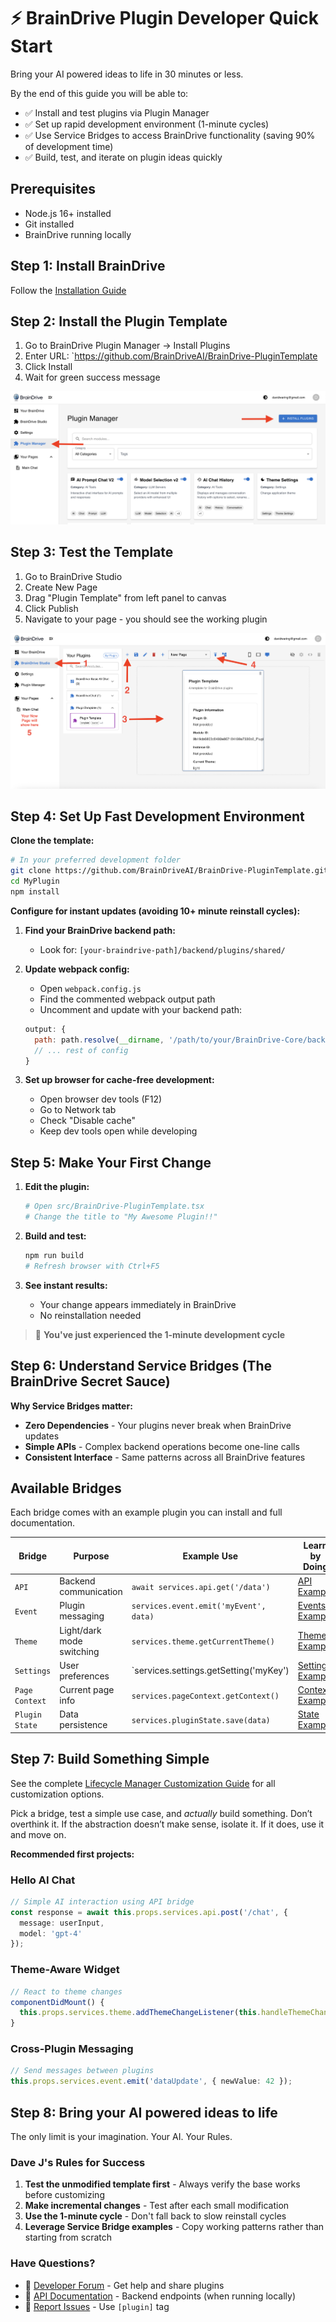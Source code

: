 # ⚡ BrainDrive Plugin Developer Quick Start

Bring your AI powered ideas to life in 30 minutes or less.

By the end of this guide you will be able to:

- ✅ Install and test plugins via Plugin Manager
- ✅ Set up rapid development environment (1-minute cycles)
- ✅ Use Service Bridges to access BrainDrive functionality (saving 90% of development time)
- ✅ Build, test, and iterate on plugin ideas quickly

## Prerequisites
- Node.js 16+ installed
- Git installed
- BrainDrive running locally

## Step 1: Install BrainDrive

Follow the [Installation Guide](https://github.com/BrainDriveAI/BrainDrive-Core/blob/main/INSTALL.md)

## Step 2: Install the Plugin Template

1. Go to BrainDrive Plugin Manager → Install Plugins
2. Enter URL: `https://github.com/BrainDriveAI/BrainDrive-PluginTemplate
3. Click Install
4. Wait for green success message

![BrainDrive Plugin Manager](https://github.com/BrainDriveAI/BrainDrive/blob/main/images/Plugin%20Manager%20Install.png)

## Step 3: Test the Template

1. Go to BrainDrive Studio 
2. Create New Page
3. Drag "Plugin Template" from left panel to canvas
4. Click Publish
5. Navigate to your page - you should see the working plugin

![BrainDrive Stuido](https://github.com/BrainDriveAI/BrainDrive/blob/main/images/Install%20Plugin%20Template.png)

## Step 4: Set Up Fast Development Environment

**Clone the template:**
```bash
# In your preferred development folder
git clone https://github.com/BrainDriveAI/BrainDrive-PluginTemplate.git MyPlugin
cd MyPlugin
npm install
```

**Configure for instant updates (avoiding 10+ minute reinstall cycles):**

1. **Find your BrainDrive backend path:**
   - Look for: `[your-braindrive-path]/backend/plugins/shared/`
   
2. **Update webpack config:**
   - Open `webpack.config.js`
   - Find the commented webpack output path
   - Uncomment and update with your backend path:
   ```javascript
   output: {
     path: path.resolve(__dirname, '/path/to/your/BrainDrive-Core/backend/plugins/shared/PluginTemplate/v1.0.0/dist'),
     // ... rest of config
   }
   ```

3. **Set up browser for cache-free development:**

   - Open browser dev tools (F12)
   - Go to Network tab
   - Check "Disable cache"
   - Keep dev tools open while developing

## Step 5: Make Your First Change

1. **Edit the plugin:**
   ```bash
   # Open src/BrainDrive-PluginTemplate.tsx
   # Change the title to "My Awesome Plugin!!"
   ```

2. **Build and test:**
   ```bash
   npm run build
   # Refresh browser with Ctrl+F5
   ```

3. **See instant results:**
   - Your change appears immediately in BrainDrive
   - No reinstallation needed

> 🎉 **You've just experienced the 1-minute development cycle** 

## Step 6: Understand Service Bridges (The BrainDrive Secret Sauce)

**Why Service Bridges matter:**

- **Zero Dependencies** - Your plugins never break when BrainDrive updates
- **Simple APIs** - Complex backend operations become one-line calls
- **Consistent Interface** - Same patterns across all BrainDrive features

## Available Bridges

Each bridge comes with an example plugin you can install and full documentation. 

| **Bridge**       | **Purpose**               | **Example Use**                        | **Learn by Doing**     |
|------------------|---------------------------|----------------------------------------|-------------------------|
| `API`            | Backend communication     | `await services.api.get('/data')`      | [API Example](https://github.com/DJJones66/ServiceExample_API)        |
| `Event`          | Plugin messaging          | `services.event.emit('myEvent', data)` | [Events Example](https://github.com/DJJones66/ServiceExample_Events)     |
| `Theme`          | Light/dark mode switching | `services.theme.getCurrentTheme()`     | [Theme Example](https://github.com/DJJones66/ServiceExample_Theme)      |
| `Settings`       | User preferences          | `services.settings.getSetting('myKey') | [Settings Example](https://github.com/DJJones66/ServiceExample_Settings)   |
| `Page Context`   | Current page info         | `services.pageContext.getContext()`    | [Context Example](https://github.com/DJJones66/ServiceExample_PageContext)    |
| `Plugin State`   | Data persistence          | `services.pluginState.save(data)`      | [State Example](https://github.com/DJJones66/ServiceExample_PluginState)      |


## Step 7: Build Something Simple

See the complete [Lifecycle Manager Customization Guide](https://github.com/BrainDriveAI/PluginTemplate/blob/main/references/LIFECYCLE_MANAGER_CUSTOMIZATION_GUIDE.md) for all customization options.

Pick a bridge, test a simple use case, and *actually* build something. Don’t overthink it. If the abstraction doesn’t make sense, isolate it. If it does, use it and move on.

**Recommended first projects:**

### Hello AI Chat
```typescript
// Simple AI interaction using API bridge
const response = await this.props.services.api.post('/chat', {
  message: userInput,
  model: 'gpt-4'
});
```

### Theme-Aware Widget
```typescript
// React to theme changes
componentDidMount() {
  this.props.services.theme.addThemeChangeListener(this.handleThemeChange);
}
```

### Cross-Plugin Messaging
```typescript
// Send messages between plugins
this.props.services.event.emit('dataUpdate', { newValue: 42 });
```

## Step 8: Bring your AI powered ideas to life

The only limit is your imagination. Your AI. Your Rules. 

### Dave J's Rules for Success

1. **Test the unmodified template first** - Always verify the base works before customizing
2. **Make incremental changes** - Test after each small modification
3. **Use the 1-minute cycle** - Don't fall back to slow reinstall cycles
4. **Leverage Service Bridge examples** - Copy working patterns rather than starting from scratch

### Have Questions?

- 💬 [Developer Forum](https://community.braindrive.ai) - Get help and share plugins
- 📖 [API Documentation](http://localhost:8005/api/v1/docs) - Backend endpoints (when running locally)
- 🐛 [Report Issues](https://github.com/BrainDriveAI/BrainDrive-Core/issues) - Use `[plugin]` tag
